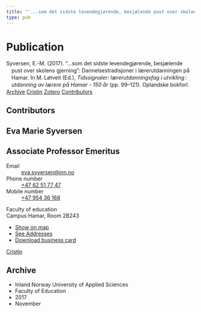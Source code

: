 ```yaml
---
title: "'...som det sidste levendegjørende, besjælende pust over skolens gjerning': Dannelsestradisjoner i lærerutdanningen på Hamar"
type: pub
---
```

<h1>Publication</h1>
<article id="csl-bib-container-NT3GSMHD" class="csl-bib-container">
  <div class="csl-bib-body" style="line-height: 1.35; padding-left: 1em; text-indent:-1em;">
  <div class="csl-entry">Syversen, E.-M. (2017). &#x201C;...som det sidste levendegj&#xF8;rende, besj&#xE6;lende pust over skolens gjerning&#x201D;: Dannelsestradisjoner i l&#xE6;rerutdanningen p&#xE5; Hamar. In M. L&#xF8;tveit (Ed.), <i>Tidssignaler: l&#xE6;rerutdanningsfag i utvikling&#x202F;: utdanning av l&#xE6;rere p&#xE5; Hamar - 150 &#xE5;r</i> (pp. 99&#x2013;121). Oplandske bokforl.</div>
</div>
  <div class="csl-bib-buttons">
    <a href="#taxonomy-article-NT3GSMHD" class="csl-bib-button">Archive</a>
    <a href="https://app.cristin.no/results/show.jsf?id=1519626" alt="Cristin URL" class="csl-bib-button">Cristin</a>
    <a href="http://zotero.org/groups/5022929/items/NT3GSMHD" alt="Zotero URL" class="csl-bib-button">Zotero</a>
    <a href="#contributors-article-NT3GSMHD" class="csl-bib-button">Contributors</a>
  </div>
  <div id="csl-bib-meta-container-NT3GSMHD"></div>
</article>
<div id="csl-bib-meta-NT3GSMHD" class="csl-bib-meta">
  <article id="contributors-article-NT3GSMHD" class="contributors-article">
    <h1>Contributors</h1>
    <div class="personas">
<div class="vrtx-hinn-person-card">
<div class="photo">
<i class="lar la-user-circle missing-person"></i>
</div>
<div class="info">
<hgroup><h1>Eva Marie Syversen</h1>
<h2>Associate Professor Emeritus</h2>
</hgroup><dl>
<dt>Email</dt>
<dd>
<a href="mailto:eva.syversen@inn.no">eva.syversen@inn.no</a>
</dd>
<dt>Phone number</dt>
<dd><a href="tel:+4762517747">
+47 62 51 77 47
</a></dd>
<dt>Mobile number</dt>
<dd><a href="tel:+4795436168">
+47 954 36 168
</a></dd>
</dl>
<p>
Faculty of education<br>
Campus Hamar,
Room 2B243
</p>
<ul class="vrtx-hinn-links">
<li><a href="https://www.google.com/maps?q=60.796320,%2011.074390">Show on map</a></li>
<li><a href="https://www.inn.no/english/find-an-employee/eva-syversen.html#vrtx-hinn-addresses">See Addresses</a></li>
<li><a href="https://www.inn.no/english/find-an-employee/eva-syversen.html?vrtx=vcf">Download business card</a></li>
</ul>
</div>
</div>
<a href="https://app.cristin.no/persons/show.jsf?id=100353" alt="Cristin URL" class="personas-cristin">Cristin</a>
</div>
  </article>
  <article id="taxonomy-article-NT3GSMHD" class="taxonomy-article">
    <h1>Archive</h1>
    <ul>
      <li>Inland Norway University of Applied Sciences</li>
      <li>Faculty of Education</li>
      <li>2017</li>
      <li>November</li>
    </ul>
  </article>
</div>
